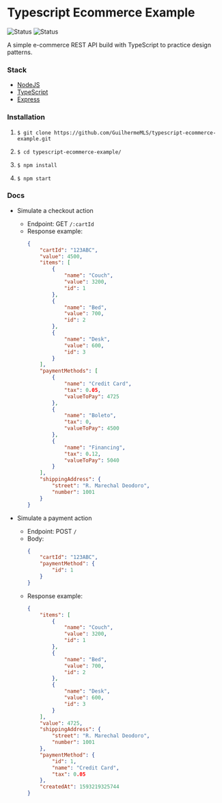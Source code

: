 

<h1> Typescript Ecommerce Example </h1>  
 
<p align="left">  
<img src="https://img.shields.io/badge/status-development-orange" alt="Status">  
<img src="https://img.shields.io/badge/language-TypeScript-blue" alt="Status">  
</p>  
  
A simple e-commerce REST API build with TypeScript to practice design patterns.

  
<h3> Stack </h3>  
  
- [NodeJS](https://nodejs.org)
- [TypeScript](http://typescriptlang.org)
- [Express](https://expressjs.com)
  
<h3> Installation </h3>  
  
1) `$ git clone https://github.com/GuilhermeMLS/typescript-ecommerce-example.git`  
  
2) `$ cd typescript-ecommerce-example/`  
  
3) `$ npm install`  
  
4) `$ npm start`

<h3> Docs </h3>

- Simulate a checkout action

    - Endpoint: GET `/:cartId`
    - Response example:
        ```json
        {
            "cartId": "123ABC",
            "value": 4500,
            "items": [
                {
                    "name": "Couch",
                    "value": 3200,
                    "id": 1
                },
                {
                    "name": "Bed",
                    "value": 700,
                    "id": 2
                },
                {
                    "name": "Desk",
                    "value": 600,
                    "id": 3
                }
            ],
            "paymentMethods": [
                {
                    "name": "Credit Card",
                    "tax": 0.05,
                    "valueToPay": 4725
                },
                {
                    "name": "Boleto",
                    "tax": 0,
                    "valueToPay": 4500
                },
                {
                    "name": "Financing",
                    "tax": 0.12,
                    "valueToPay": 5040
                }
            ],
            "shippingAddress": {
                "street": "R. Marechal Deodoro",
                "number": 1001
            }
        }
        ```  

- Simulate a payment action
 
    - Endpoint: POST `/`  
    - Body:
        ```json
        {
            "cartId": "123ABC",
            "paymentMethod": {
                "id": 1
            }
        } 
        ```
    - Response example:
        ```json
        {
            "items": [
                {
                    "name": "Couch",
                    "value": 3200,
                    "id": 1
                },
                {
                    "name": "Bed",
                    "value": 700,
                    "id": 2
                },
                {
                    "name": "Desk",
                    "value": 600,
                    "id": 3
                }
            ],
            "value": 4725,
            "shippingAddress": {
                "street": "R. Marechal Deodoro",
                "number": 1001
            },
            "paymentMethod": {
                "id": 1,
                "name": "Credit Card",
                "tax": 0.05
            },
            "createdAt": 1593219325744
        }
        ```
  
 

